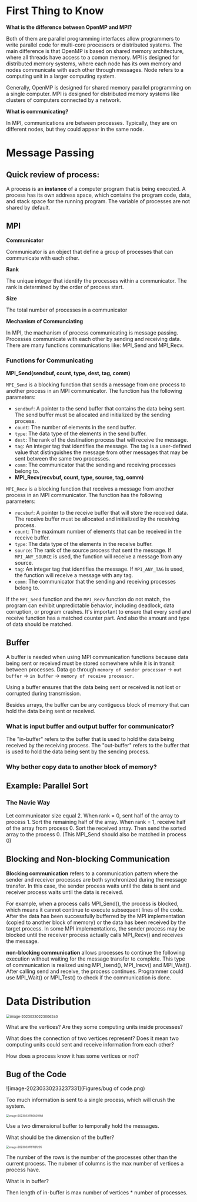 # First Thing to Know

**What is the difference between OpenMP and MPI?**

Both of them are parallel programming interfaces allow programmers to write parallel code for multi-core processors or distributed systems. The main difference is that OpenMP is based on shared memory architecture, where all threads have access to a comon memory. MPI is designed for distributed memory systems, where each node has its own memory and nodes communicate with each other through messages. Node refers to a computing unit in a larger computing system.

Generally, OpenMP is designed for shared memory parallel programming on a single computer. MPI is designed for distributed memory systems like clusters of computers connected by a network.



**What is communicating?**

In MPI, communications are between processes. Typically, they are on different nodes, but they could appear in the same node.

# Message Passing

## Quick review of process:

A process is an **instance** of a computer program that is being executed. A process has its own address space, which contains the program code, data, and stack space for the running program. The variable of processes are not shared by default.

## MPI

**Communicator**

Communicator is an object that define a group of processes that can communicate with each other. 

**Rank**

The unique integer that identify the processes within a communicator. The rank is determined by the order of process start.

**Size**

The total number of processes in a communicator

**Mechanism of Communciating**

In MPI, the machanism of process communicating is message passing. Processes communicate with each other by sending and receiving data. There are many functions communications like: MPI_Send and MPI_Recv. 

### Functions for Communicating

**MPI_Send(sendbuf, count, type, dest, tag, comm)**

`MPI_Send` is a blocking function that sends a message from one process to another process in an MPI communicator. The function has the following parameters:

- `sendbuf`: A pointer to the send buffer that contains the data being sent. The send buffer must be allocated and initialized by the sending process.
- `count`: The number of elements in the send buffer.
- `type`: The data type of the elements in the send buffer.
- `dest`: The rank of the destination process that will receive the message.
- `tag`: An integer tag that identifies the message. The tag is a user-defined value that distinguishes the message from other messages that may be sent between the same two processes.
- `comm`: The communicator that the sending and receiving processes belong to.
- **MPI_Recv(recvbuf, count, type, source, tag, comm)**

`MPI_Recv` is a blocking function that receives a message from another process in an MPI communicator. The function has the following parameters:

- `recvbuf`: A pointer to the receive buffer that will store the received data. The receive buffer must be allocated and initialized by the receiving process.
- `count`: The maximum number of elements that can be received in the receive buffer.
- `type`: The data type of the elements in the receive buffer.
- `source`: The rank of the source process that sent the message. If `MPI_ANY_SOURCE` is used, the function will receive a message from any source.
- `tag`: An integer tag that identifies the message. If `MPI_ANY_TAG` is used, the function will receive a message with any tag.
- `comm`: The communicator that the sending and receiving processes belong to.

If the `MPI_Send` function and the `MPI_Recv` function do not match, the program can exhibit unpredictable behavior, including deadlock, data corruption, or program crashes. It's important to ensure that every send and receive function has a matched counter part. And also the amount and type of data should be matched.

## Buffer

A buffer is needed when using MPI communication functions because data being sent or received must be stored somewhere while it is in transit between processes. Data go through `memory of sender processor` -> `out buffer` -> `in buffer` -> `memory of receive processor`.

Using a buffer ensures that the data being sent or received is not lost or corrupted during transmission.

Besides arrays, the buffer can be any contiguous block of memory that can hold the data being sent or received.

### What is input buffer and output buffer for communicator?

The "in-buffer" refers to the buffer that is used to hold the data being received by the receiving process. The "out-buffer" refers to the buffer that is used to hold the data being sent by the sending process.

### Why bother copy data to another block of memory?



## Example: Parallel Sort

### The Navie Way

Let communicator size equal 2. When rank = 0, sent half of the array to process 1. Sort the remaining half of the array. When rank = 1, receive half of the array from process 0. Sort the received array. Then send the sorted array to the process 0. (This MPI_Send should also be matched in process 0)



## Blocking and Non-blocking Communication

**Blocking communication** refers to a communication pattern where the sender and receiver processes are both synchronized during the message transfer. In this case, the sender process waits until the data is sent and receiver process waits until the data is received.

For example, when a process calls MPI_Send(), the process is blocked, which means it cannot continue to execute subsequent lines of the code. After the data has been successfully bufferred by the MPI implementation (copied to another block of memory) or the data has been received by the target process. In some MPI implementations, the sender process may be blocked until the receiver process actually calls MPI_Recv() and receives the message.

**non-blocking communication** allows processes to continue the following execution without waiting for the message transfer to complete. This type of communication is realized using MPI_Isend(), MPI_Irecv() and MPI_Wait(). After calling send and receive, the process continues. Programmer could use MPI_Wait() or MPI_Test() to check if the communication is done.



# Data Distribution

<img src="Figures/Data Distribution.png" alt="image-20230330223006240" style="zoom: 67%;" />

What are the vertices? Are they some computing units inside processes?

What does the connection of two vertices represent? Does it mean two computing units could sent and receive information from each other?

How does a process know it has some vertices or not?





## Bug of the Code

![image-20230330233237331](Figures/bug of code.png)

Too much information is sent to a single process, which will crush the system.

<img src="Figures/generate too many messages.png" alt="image-20230331160829168" style="zoom:50%;" />

Use a two dimensional buffer to temporally hold the messages.

What should be the dimension of the buffer?

<img src="Figures/buffer.png" alt="image-20230331161121205" style="zoom:50%;" />

The number of the rows is the number of the processes other than the current process. The nubmer of columns is the max number of vertices a process have.

What is in buffer?

Then length of in-buffer is max number of vertices * number of processes.
